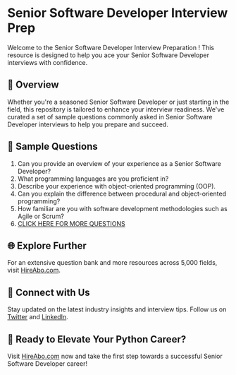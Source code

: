 # Senior Software Developer Interview Prep

Welcome to the Senior Software Developer Interview Preparation ! This resource is designed to help you ace your Senior Software Developer interviews with confidence.

## 🚀 Overview

Whether you're a seasoned Senior Software Developer or just starting in the field, this repository is tailored to enhance your interview readiness. We've curated a set of sample questions commonly asked in Senior Software Developer interviews to help you prepare and succeed.

## 📝 Sample Questions

1. Can you provide an overview of your experience as a Senior Software Developer?
2. What programming languages are you proficient in?
3. Describe your experience with object-oriented programming (OOP).
4. Can you explain the difference between procedural and object-oriented programming?
5. How familiar are you with software development methodologies such as Agile or Scrum?
6. [CLICK HERE FOR MORE QUESTIONS](https://hireabo.com/job/0_0_2/Senior%20Software%20Developer)

## 🌐 Explore Further

For an extensive question bank and more resources across 5,000 fields, visit [HireAbo.com](https://www.hireabo.com).

## 📱 Connect with Us

Stay updated on the latest industry insights and interview tips. Follow us on [Twitter](https://twitter.com/hireabo) and [LinkedIn](https://www.linkedin.com/in/hire-abo-3609972a8/).

## 🚀 Ready to Elevate Your Python Career?

Visit [HireAbo.com](https://www.hireabo.com) now and take the first step towards a successful Senior Software Developer career!